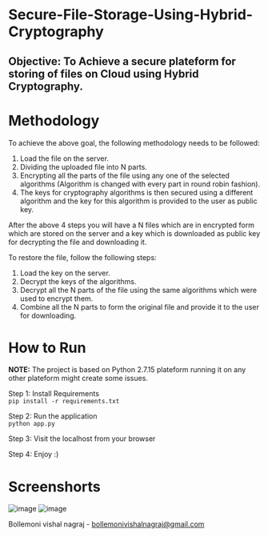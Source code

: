 # Secure-File-Storage-Using-Hybrid-Cryptography

## Objective: To Achieve a secure plateform for storing of files on Cloud using Hybrid Cryptography.</br>

# Methodology

To achieve the above goal, the following methodology needs to be followed:</br>
1. Load the file on the server.</br>
2. Dividing the uploaded file into N parts.</br>
3. Encrypting all the parts of the file using any one of the selected algorithms (Algorithm is changed with every part in round robin fashion).</br>
4. The keys for cryptography algorithms is then secured using a different algorithm and the key for this algorithm is provided to the user as public key.</br>

After the above 4 steps you will have a N files which are in encrypted form which are stored on the server and a key which is downloaded as public key for decrypting the file and downloading it.</br>

To restore the file, follow the following steps:</br>
1. Load the key on the server.</br>
2. Decrypt the keys of the algorithms.</br>
3. Decrypt all the N parts of the file using the same algorithms which were used to encrypt them.</br>
4. Combine all the N parts to form the original file and provide it to the user for downloading.</br>

# How to Run

**NOTE:** The project is based on Python 2.7.15 plateform running it on any other plateform might create some issues.</br>

Step 1: Install Requirements</br>
`pip install -r requirements.txt`</br>

Step 2: Run the application</br>
`python app.py`</br>

Step 3: Visit the localhost from your browser</br>

Step 4: Enjoy :)

# Screenshorts
![image](https://github.com/user-attachments/assets/0cc4b704-cae3-41de-96ef-f945a24d3fd1)
![image](https://github.com/user-attachments/assets/89bc5877-afa2-4530-8875-e7885543237b)


 
Bollemoni vishal nagraj	-	bollemonivishalnagraj@gmail.com<br/>
